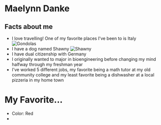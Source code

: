# Maelynn Danke

## Facts about me 

- I love travelling! One of my favorite places I've been to is Italy
![Gondolas]("20170728_183925.jpg")
- I have a dog named Shawny 
![Shawny]("\Downloads\Shawny.jpg")
- I have dual citizenship with Germany
- I originally wanted to major in bioengineering before changing my mind halfway through my freshman year 
- I've worked 5 different jobs, my favorite being a math tutor at my old community college and my least favorite being a dishwasher at a local pizzeria in my home town

# My Favorite... 
- Color: Red
- 